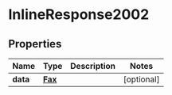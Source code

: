 

# InlineResponse2002

## Properties

Name | Type | Description | Notes
------------ | ------------- | ------------- | -------------
**data** | [**Fax**](Fax.md) |  |  [optional]



